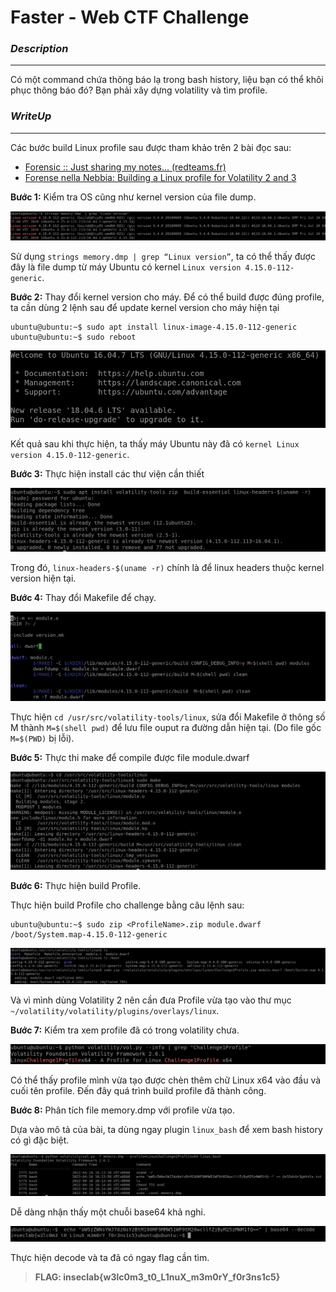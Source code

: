 # **Faster - Web CTF Challenge**

### ***Description***
---

Có một command chứa thông báo lạ trong bash history, liệu bạn có thể khôi phục thông báo đó? Bạn phải xây dựng volatility và tìm profile.

### ***WriteUp***
---

Các bước build Linux profile sau được tham khảo trên 2 bài đọc sau:
- [Forensic :: Just sharing my notes... (redteams.fr)](https://redteams.fr/forensic/#screenshot)
- [Forense nella Nebbia: Building a Linux profile for Volatility 2 and 3](https://forensenellanebbia.blogspot.com/2021/02/building-profile-for-volatility-2-and-3.html)

**Bước 1:** Kiểm tra OS cũng như kernel version của file dump.

![image1](img/image1.png)

Sử dụng `strings memory.dmp | grep “Linux version”`, ta có thể thấy được đây là file dump từ máy Ubuntu có kernel `Linux version 4.15.0-112-generic`.
 
**Bước 2:** Thay đổi kernel version cho máy.
Để có thể build được đúng profile, ta cần dùng 2 lệnh sau để update kernel version cho máy hiện tại 

```console
ubuntu@ubuntu:~$ sudo apt install linux-image-4.15.0-112-generic
ubuntu@ubuntu:~$ sudo reboot
```
![image2](img/image2.png)

Kết quả sau khi thực hiện, ta thấy máy Ubuntu này đã có `kernel Linux version 4.15.0-112-generic`.
 
**Bước 3:** Thực hiện install các thư viện cần thiết

![image3](img/image3.png)

Trong đó, `linux-headers-$(uname -r)` chính là để linux headers thuộc kernel version hiện tại.

**Bước 4:** Thay đổi Makefile để chạy.

![image4](img/image4.png)

Thực hiện `cd /usr/src/volatility-tools/linux`, sửa đổi Makefile ở thông số M thành `M=$(shell pwd)` để lưu file ouput ra đường dẫn hiện tại. (Do file gốc `M=$(PWD)` bị lỗi).
 
**Bước 5:** Thực thi make để compile được file module.dwarf

![image5](img/image5.png)
 
**Bước 6:** Thực hiện build Profile.

Thực hiện build Profile cho challenge bằng câu lệnh sau:

```console
ubuntu@ubuntu:~$ sudo zip <ProfileName>.zip module.dwarf /boot/System.map-4.15.0-112-generic
```
![image6](img/image6.png)
 
Và vì mình dùng Volatility 2 nên cần đưa Profile vừa tạo vào thư mục `~/volatility/volatility/plugins/overlays/linux`.

**Bước 7:** Kiểm tra xem profile đã có trong volatility chưa.
 
![image7](img/image7.png)

Có thể thấy profile mình vừa tạo được chèn thêm chữ Linux x64 vào đầu và cuối tên profile. Đến đây quá trình build profile đã thành công.

**Bước 8:** Phân tích file memory.dmp với profile vừa tạo.

Dựa vào mô tả của bài, ta dùng ngay plugin `linux_bash` để xem bash history có gì đặc biệt.

![image8](img/image8.png)

Dễ dàng nhận thấy một chuỗi base64 khả nghi.

![image9](img/image9.png)

Thực hiện decode và ta đã có ngay flag cần tìm.

> **FLAG: inseclab{w3lc0m3_t0_L1nuX_m3m0rY_f0r3ns1c5}**
